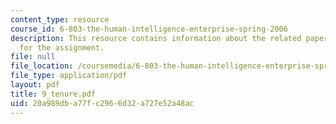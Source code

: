 ```yaml
---
content_type: resource
course_id: 6-803-the-human-intelligence-enterprise-spring-2006
description: This resource contains information about the related paper and the guidelines
  for the assignment.
file: null
file_location: /coursemedia/6-803-the-human-intelligence-enterprise-spring-2006/20a989dba77fc2966d32a727e52a48ac_9_tenure.pdf
file_type: application/pdf
layout: pdf
title: 9_tenure.pdf
uid: 20a989db-a77f-c296-6d32-a727e52a48ac
---
```

